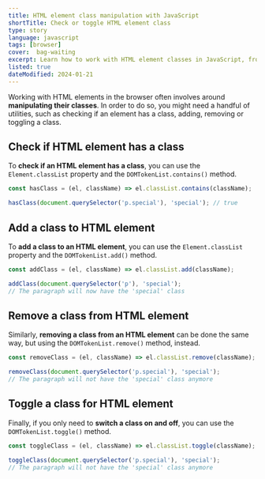 ```yaml
---
title: HTML element class manipulation with JavaScript
shortTitle: Check or toggle HTML element class
type: story
language: javascript
tags: [browser]
cover:  bag-waiting
excerpt: Learn how to work with HTML element classes in JavaScript, from simple class checks to adding, removing and toggling classes.
listed: true
dateModified: 2024-01-21
---
```


Working with HTML elements in the browser often involves around **manipulating their classes**. In order to do so, you might need a handful of utilities, such as checking if an element has a class, adding, removing or toggling a class.

## Check if HTML element has a class

To **check if an HTML element has a class**, you can use the `Element.classList` property and the `DOMTokenList.contains()` method.

```js
const hasClass = (el, className) => el.classList.contains(className);

hasClass(document.querySelector('p.special'), 'special'); // true
```

## Add a class to HTML element

To **add a class to an HTML element**, you can use the `Element.classList` property and the `DOMTokenList.add()` method.

```js
const addClass = (el, className) => el.classList.add(className);

addClass(document.querySelector('p'), 'special');
// The paragraph will now have the 'special' class
```

## Remove a class from HTML element

Similarly, **removing a class from an HTML element** can be done the same way, but using the `DOMTokenList.remove()` method, instead.

```js
const removeClass = (el, className) => el.classList.remove(className);

removeClass(document.querySelector('p.special'), 'special');
// The paragraph will not have the 'special' class anymore
```

## Toggle a class for HTML element

Finally, if you only need to **switch a class on and off**, you can use the `DOMTokenList.toggle()` method.

```js
const toggleClass = (el, className) => el.classList.toggle(className);

toggleClass(document.querySelector('p.special'), 'special');
// The paragraph will not have the 'special' class anymore
```

